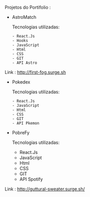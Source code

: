 Projetos do Portifolio :

  * AstroMatch


      Tecnologias utilizadas:
      
      
        - React.Js
        - Hooks
        - JavaScript
        - Html
        - CSS
        - GIT
        - API Astro

Link : http://first-fog.surge.sh


  * Pokedex


      Tecnologias utilizadas:
      
      
        - React.Js
        - JavaScript
        - Html
        - CSS
        - GIT
        - API Pkemon
 
   * PobreFy


      Tecnologias utilizadas:
      
      
        - React.Js
        - JavaScript
        - Html
        - CSS
        - GIT
        - API Spotify

Link : http://guttural-sweater.surge.sh/
        
